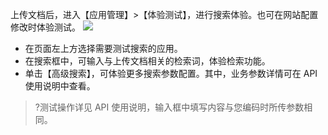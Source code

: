 上传文档后，进入【应用管理】>【体验测试】，进行搜索体验。也可在网站配置修改时体验测试。
![](https://main.qcloudimg.com/raw/4a29237678538a0f673bebefa757bf60.png)
- 在页面左上方选择需要测试搜索的应用。
- 在搜索框中，可输入与上传文档相关的检索词，体验检索功能。
- 单击【高级搜索】，可体验更多搜索参数配置。其中，业务参数详情可在 API 使用说明中查看。

>?测试操作详见 API 使用说明，输入框中填写内容与您编码时所传参数相同。

